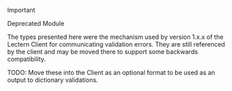 > [!IMPORTANT]
> 
> Deprecated Module
> 
> The types presented here were the mechanism used by version 1.x.x of the Lectern Client for communicating
> validation errors. They are still referenced by the client and may be moved there to support some backwards
> compatibility.

TODO: Move these into the Client as an optional format to be used as an output to dictionary validations.

